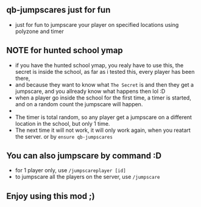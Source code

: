 ## qb-jumpscares just for fun
- just for fun to jumpscare your player on specified locations using polyzone and timer


## NOTE for hunted school ymap
- if you have the hunted school ymap, you realy have to use this, the secret is inside the school, as far as i tested this, every player has been there,
- and because they want to know what `The Secret` is and then they get a jumpscare, and you allready know what happens then lol :D
- when a player go inside the school for the first time, a timer is started, and on a random count the jumpscare will happen.
-
- The timer is total random, so any player get a jumpscare on a different location in the school, but only 1 time. 
- The next time it will not work, it will only work again, when you reatart the server. or by `ensure qb-jumpscares`


## You can also jumpscare by command :D
- for 1 player only, use `/jumpscareplayer [id]`
- to jumpscare all the players on the server, use `/jumpscare`


## Enjoy using this mod ;)
